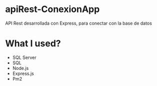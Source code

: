 # apiRest-ConexionApp
API Rest desarrollada con Express, para conectar con la base de datos

# What I used?
* SQL Server
* SQL
* Node.js
* Express.js
* Pm2
